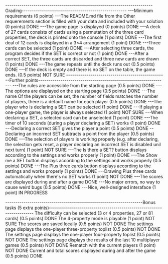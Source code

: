 -------------------------------------------------------------------------Grading----------------------------------------------------
---Minimum requirements (6 points)
---The README.md file from the Other requerements section is filled with your data and included with your solution (0 points) DONE
---The game page is displayed (0 points) DONE
---A deck of 27 cards consists of cards using a permutation of the three card properties, the deck is printed onto the console (1 points) DONE
---The first deal of 12 cards is displayed in a 3×4 arrangement (1 point) DONE
---Three cards can be selected (1 point) DONE
---After selecting three cards, the program decides if the SET is correct or not (1 point) DONE
---After a correct SET, the three cards are discarded and three new cards are drawn (1 points) DONE
---The game repeats until the deck runs out (0.5 points) DONE
---If the deck is empty and there is no SET on the table, the game ends. (0.5 points) NOT SURE
--------------------------------------------------Further points----------------------------------------------------------------
---The rules are accessible from the starting page (0.5 points) DONE
---The options are displayed on the starting page (0.5 points) DONE
---The name Of the players can be set, the number of fields matches the number of players, there is a default name for each player (0.5 points) DONE
---The player who is declaring a SET can be selected (1 point) DONE
---If playing a one-player game, the player is always selected (1 point) NOT SURE
---When declaring a SET, a selected card can be unselected (1 point) DONE
---The timer of 10 seconds (during a player declaring a SET) works (1 point) DONE
---Declaring a correct SET gives the player a point (0.5 points) DONE
--Declaring an incorrect SET subtracts a point from the player (0.5 points) DONE
---The selection of players is working properly (e.g. after declaring, the selection gets reset, a player declaring an incorrect SET is disabled unil next turn) (1 point) NOT SURE
---The Is there a SET? button displays according to the settings and works properly (1 point) DONE
---The Show me a SET button displays according to the settings and works properly (0.5 points) DONE
---The Plus three cards button displays according to the settings and works properly (1 points) DONE
---Drawing Plus three cards automatically when there's no SET works (1 point) NOT DONE
---The scores are displayed during and after a game DONE
---No major errors, no way to cause weird bugs (0.5 points) DONE
---Nice, well-designed interaface (1 point) IN PROGRESS

--------------------------------------------------------------------Bonus tasks (5 extra points)----------------------------------------------------------------------
The difficulty can be selected (3 or 4 properties, 27 or 81 cards) (0.5 points) DONE
The 4-property mode is playable (1 point) NOT SURE
The scores are saved locally (0.5 points) NOT DONE
The settings page displays the one-player three-property toplist (0.5 points) NOT DONE
The settings page displays the one-player four-property toplist (0.5 points) NOT DONE
The settings page displays the results of the last 10 multiplayer games (0.5 points) NOT DONE
Rematch with the current players (1 point) NOT DONE
Current and total scores displayed during and after the game (0.5 points) DONE
